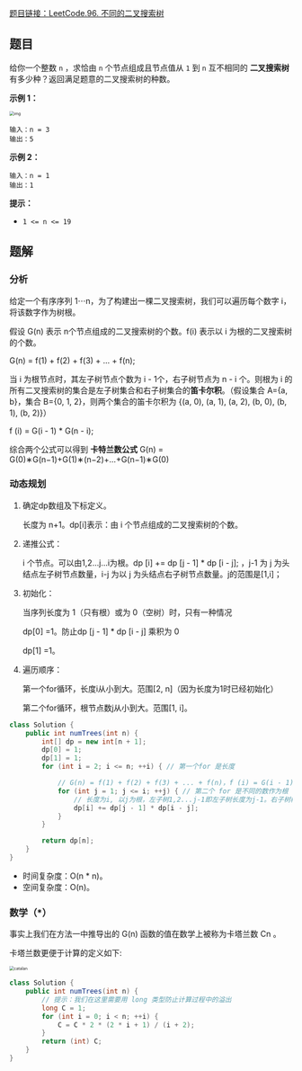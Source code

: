 [题目链接：LeetCode.96. 不同的二叉搜索树](https://leetcode-cn.com/problems/unique-binary-search-trees/)

## 题目

给你一个整数 `n` ，求恰由 `n` 个节点组成且节点值从 `1` 到 `n` 互不相同的 **二叉搜索树** 有多少种？返回满足题意的二叉搜索树的种数。

**示例 1：**

<img src="https://assets.leetcode.com/uploads/2021/01/18/uniquebstn3.jpg" alt="img" style="zoom:50%;" />

```
输入：n = 3
输出：5
```

**示例 2：**

```
输入：n = 1
输出：1
```

**提示：**

- `1 <= n <= 19`

## 题解

### 分析

给定一个有序序列 1⋯n，为了构建出一棵二叉搜索树，我们可以遍历每个数字 i，将该数字作为树根。

假设 G(n) 表示 n个节点组成的二叉搜索树的个数。f(i) 表示以 i 为根的二叉搜索树的个数。

G(n) = f(1) + f(2) + f(3) + ... + f(n);

当 i 为根节点时，其左子树节点个数为 i - 1个，右子树节点为 n - i 个。则根为 i 的所有二叉搜索树的集合是左子树集合和右子树集合的**笛卡尔积**。（假设集合 A={a, b}，集合 B={0, 1, 2}，则两个集合的笛卡尔积为 {(a, 0), (a, 1), (a, 2), (b, 0), (b, 1), (b, 2)}）

f (i) = G(i - 1) * G(n - i);

综合两个公式可以得到 **卡特兰数公式**
G(n) = G(0)∗G(n−1)+G(1)∗(n−2)+...+G(n−1)∗G(0)

### 动态规划

1. 确定dp数组及下标定义。

   长度为 n+1。dp[i]表示：由 i 个节点组成的二叉搜索树的个数。

2. 递推公式：

   i 个节点。可以由1,2...j...i为根。dp [i] += dp [j - 1] * dp [i - j]; ，j-1 为 j 为头结点左子树节点数量，i-j 为以 j 为头结点右子树节点数量。j的范围是[1,i]；

3. 初始化：

   当序列长度为 1（只有根）或为 0（空树）时，只有一种情况

   dp[0] =1。防止dp [j - 1] * dp [i - j] 乘积为 0

   dp[1] =1。

4. 遍历顺序：

   第一个for循环，长度i从小到大。范围[2, n]（因为长度为1时已经初始化）

   第二个for循环，根节点数j从小到大。范围[1, i]。

```java
class Solution {
    public int numTrees(int n) {
        int[] dp = new int[n + 1];
        dp[0] = 1;
        dp[1] = 1;
        for (int i = 2; i <= n; ++i) { // 第一个for 是长度

            // G(n) = f(1) + f(2) + f(3) + ... + f(n)，f (i) = G(i - 1) * G(n - i);
            for (int j = 1; j <= i; ++j) { // 第二个 for 是不同的数作为根
                // 长度为i, 以j为根，左子树1,2...j-1即左子树长度为j-1。右子树树 j+1...i即右子树长度为 i-j。
                dp[i] += dp[j - 1] * dp[i - j];
            }
        }

        return dp[n];
    }
}
```

* 时间复杂度：O(n * n)。
* 空间复杂度：O(n)。

### 数学（*）

事实上我们在方法一中推导出的 G(n) 函数的值在数学上被称为卡塔兰数 Cn 。

卡塔兰数更便于计算的定义如下:

<img src="https://amy-resource.oss-cn-beijing.aliyuncs.com/images/catalan.png" alt="catalan" style="zoom:50%;" />

 ```java
 class Solution {
     public int numTrees(int n) {
         // 提示：我们在这里需要用 long 类型防止计算过程中的溢出
         long C = 1;
         for (int i = 0; i < n; ++i) {
             C = C * 2 * (2 * i + 1) / (i + 2);
         }
         return (int) C;
     }
 }
 ```




